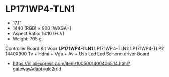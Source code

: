 # LP171WP4-TLN1

* 17.1"
* 1440 (RGB) × 900 [WXGA+]
* Aspect Ratio: 16:10 (H:V)
* Weight: 705 g


Controller Board Kit Voor **LP171WP4-TLN1** LP171WP4-TLN2 LP171WP4-TLP2 1440X900 Tv + Hdmi + Vga + Av + Usb Lcd Led Scherm driver Board
* https://nl.aliexpress.com/item/1005001400406514.html?gatewayAdapt=glo2nld